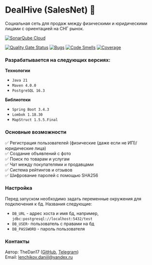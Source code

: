 # DealHive (SalesNet) 🐝

Социальная сеть для продаж между физическими и юридическими лицами с ориентацией на СНГ рынок.

[![SonarQube Cloud](https://sonarcloud.io/images/project_badges/sonarcloud-highlight.svg)](https://sonarcloud.io/summary/new_code?id=TheDan17_SalesNet)

[![Quality Gate Status](https://sonarcloud.io/api/project_badges/measure?project=TheDan17_SalesNet&metric=alert_status)](https://sonarcloud.io/summary/new_code?id=TheDan17_SalesNet)
[![Bugs](https://sonarcloud.io/api/project_badges/measure?project=TheDan17_SalesNet&metric=bugs)](https://sonarcloud.io/summary/new_code?id=TheDan17_SalesNet)
[![Code Smells](https://sonarcloud.io/api/project_badges/measure?project=TheDan17_SalesNet&metric=code_smells)](https://sonarcloud.io/summary/new_code?id=TheDan17_SalesNet)
[![Coverage](https://sonarcloud.io/api/project_badges/measure?project=TheDan17_SalesNet&metric=coverage)](https://sonarcloud.io/summary/new_code?id=TheDan17_SalesNet)

### Разрабатывается на следующих версиях:

**Технологии**
- `Java 21`
- `Maven 4.0.0`
- `PostgreSQL 16.3`

**Библиотеки**
- `Spring Boot 3.4.3`
- `Lombok 1.18.30`
- `MapStruct 1.5.5.Final`

### Основные возможности
✅ Регистрация пользователей (физические (даже если не ИП)/юридические лица)
\
✅ Создание объявлений с фото
\
✅ Поиск по товарам и услугам
\
✅ Чат между покупателями и продавцами
\
✅ Система рейтингов и отзывов
\
✅ Шифрование паролей с помощью SHA256

### Настройка
Перед запуском необходимо задать переменные окружения для подключения к бд.
Названия следующие:
- `DB_URL` - адрес хоста и имя бд, например, `jdbc:postgresql://localhost:5432/test`
- `DB_USER`- пользователь с правами на бд
- `DB_PASSWORD` - пароль пользователя

### Контакты
Автор: TheDan17 ([GitHub](https://github.com/TheDan17), [Telegram](https://t.me/thedan17))
\
Email: lenchikov.daniil@yandex.ru
